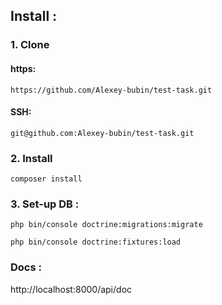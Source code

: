 ## Install :

### 1. Clone
#### https: 
`https://github.com/Alexey-bubin/test-task.git`
#### SSH:
`git@github.com:Alexey-bubin/test-task.git`

### 2. Install

`composer install`

### 3. Set-up DB :
`php bin/console doctrine:migrations:migrate`

`php bin/console doctrine:fixtures:load`

### Docs : 

http://localhost:8000/api/doc